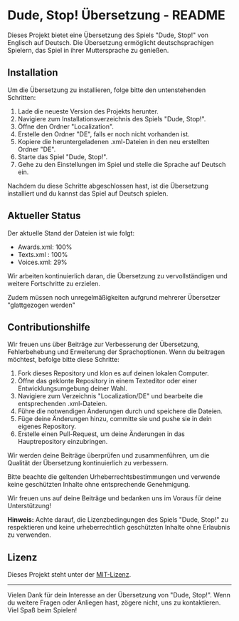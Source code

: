# Dude, Stop! Übersetzung - README

Dieses Projekt bietet eine Übersetzung des Spiels "Dude, Stop!" von Englisch auf Deutsch. Die Übersetzung ermöglicht deutschsprachigen Spielern, das Spiel in ihrer Muttersprache zu genießen.

## Installation

Um die Übersetzung zu installieren, folge bitte den untenstehenden Schritten:

1. Lade die neueste Version des Projekts herunter.
2. Navigiere zum Installationsverzeichnis des Spiels "Dude, Stop!".
3. Öffne den Ordner "Localization".
4. Erstelle den Ordner "DE", falls er noch nicht vorhanden ist.
5. Kopiere die heruntergeladenen .xml-Dateien in den neu erstellten Ordner "DE".
6. Starte das Spiel "Dude, Stop!".
7. Gehe zu den Einstellungen im Spiel und stelle die Sprache auf Deutsch ein.

Nachdem du diese Schritte abgeschlossen hast, ist die Übersetzung installiert und du kannst das Spiel auf Deutsch spielen.

## Aktueller Status

Der aktuelle Stand der Dateien ist wie folgt:

- Awards.xml: 100%
- Texts.xml : 100%
- Voices.xml:  29%

Wir arbeiten kontinuierlich daran, die Übersetzung zu vervollständigen und weitere Fortschritte zu erzielen.

Zudem müssen noch unregelmäßigkeiten aufgrund mehrerer Übersetzer "glattgezogen werden"

## Contributionshilfe

Wir freuen uns über Beiträge zur Verbesserung der Übersetzung, Fehlerbehebung und Erweiterung der Sprachoptionen. Wenn du beitragen möchtest, befolge bitte diese Schritte:

1. Fork dieses Repository und klon es auf deinen lokalen Computer.
2. Öffne das geklonte Repository in einem Texteditor oder einer Entwicklungsumgebung deiner Wahl.
3. Navigiere zum Verzeichnis "Localization/DE" und bearbeite die entsprechenden .xml-Dateien.
4. Führe die notwendigen Änderungen durch und speichere die Dateien.
5. Füge deine Änderungen hinzu, committe sie und pushe sie in dein eigenes Repository.
6. Erstelle einen Pull-Request, um deine Änderungen in das Hauptrepository einzubringen.

Wir werden deine Beiträge überprüfen und zusammenführen, um die Qualität der Übersetzung kontinuierlich zu verbessern.

Bitte beachte die geltenden Urheberrechtsbestimmungen und verwende keine geschützten Inhalte ohne entsprechende Genehmigung.

Wir freuen uns auf deine Beiträge und bedanken uns im Voraus für deine Unterstützung!

**Hinweis:** Achte darauf, die Lizenzbedingungen des Spiels "Dude, Stop!" zu respektieren und keine urheberrechtlich geschützten Inhalte ohne Erlaubnis zu verwenden.

## Lizenz

Dieses Projekt steht unter der [MIT-Lizenz](https://opensource.org/licenses/MIT).

---

Vielen Dank für dein Interesse an der Übersetzung von "Dude, Stop!". Wenn du weitere Fragen oder Anliegen hast, zögere nicht, uns zu kontaktieren. Viel Spaß beim Spielen!
